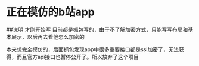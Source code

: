 # 正在模仿的b站app

##说明
才刚开始写
目前都是抓包写的，由于不了解加密方式，只能写写布局和基本展示，以后再去看他怎么加密的

本来想完全模仿的，后面抓包发现app中很多重要接口都是ssl加密了，无法获得，而且官方api接口也暂停公开了。所以放弃了这个项目
